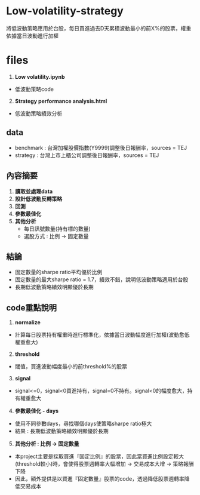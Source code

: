 # Low-volatility-strategy
將低波動策略應用於台股，每日買進過去D天累積波動最小的前X%的股票，權重依據當日波動進行加權
# files
1. **Low volatility.ipynb**
- 低波動策略code
2. **Strategy performance analysis.html**
- 低波動策略績效分析
## data
- benchmark : 台灣加權股價指數(Y9999)調整後日報酬率，sources = TEJ
- strategy : 台灣上市上櫃公司調整後日報酬率，sources = TEJ
## 內容摘要
1. **讀取並處理data**
2. **設計低波動反轉策略**
3. **回測**
4. **參數最佳化**
5. **其他分析**
    - 每日訊號數量(持有標的數量)
    - 選股方式 : 比例 -> 固定數量
## 結論
- 固定數量的sharpe ratio平均優於比例
- 固定數量的最大sharpe ratio = 1.7，績效不錯，說明低波動策略適用於台股
- 長期低波動策略績效明顯優於長期
## code重點說明
1. **normalize**
- 計算每日股票持有權重時進行標準化，依據當日波動幅度進行加權(波動愈低權重愈大)
2. **threshold**
- 閾值，買進波動幅度最小的前threshold%的股票
3. **signal**
- signal<=0，signal<0買進持有，signal=0不持有。signal<0的幅度愈大，持有權重愈大
4. **參數最佳化 - days**
- 使用不同參數days，尋找哪個days使策略sharpe ratio極大
- 結果 : 長期低波動策略績效明顯優於長期
5. **其他分析 : 比例 -> 固定數量**
- 本project主要是採取買進『固定比例』的股票，因此當買進比例設定較大(threshold較小)時，會使得股票週轉率大幅增加 -> 交易成本大增 -> 策略報酬下降
- 因此，額外提供是以買進『固定數量』股票的code，透過降低股票週轉率降低交易成本

